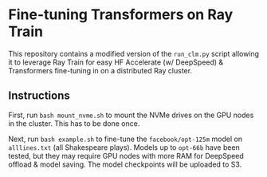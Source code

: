 # Fine-tuning Transformers on Ray Train

This repository contains a modified version of the `run_clm.py` script allowing it to leverage Ray Train for easy HF Accelerate (w/ DeepSpeed) & Transformers fine-tuning in on a distributed Ray cluster.

## Instructions

First, run `bash mount_nvme.sh` to mount the NVMe drives on the GPU nodes in the cluster. This has to be done once.

Next, run `bash example.sh` to fine-tune the `facebook/opt-125m` model on `alllines.txt` (all Shakespeare plays). Models up to `opt-66b` have been tested, but they may require GPU nodes with more RAM for DeepSpeed offload & model saving. The model checkpoints will be uploaded to S3.